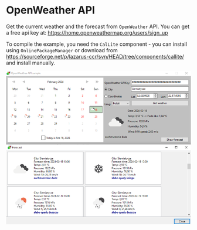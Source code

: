 # OpenWeather API

Get the current weather and the forecast from `OpenWeather` API.
You can get a free api key at: https://home.openweathermap.org/users/sign_up

To compile the example, you need the `CalLite` component - you can install using `OnlinePackageManager` or download from https://sourceforge.net/p/lazarus-ccr/svn/HEAD/tree/components/callite/ and install manually.

![sample screenshot](owa_sample.png)
